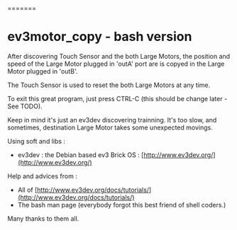 =======
# ev3motor_copy - bash version

After discovering Touch Sensor and the both Large Motors, the position and speed of the Large Motor plugged in 'outA' port are
is copyed in the Large Motor plugged in 'outB'.

The Touch Sensor is used to reset the both Large Motors at any time.

To exit this great program, just press CTRL-C (this should be change later - See TODO).

Keep in mind it's just an ev3dev discovering trainning. It's too slow, and sometimes, destination Large Motor takes some
unexpected movings.


Using soft and libs :

* ev3dev : the Debian based ev3 Brick OS : [http://www.ev3dev.org/](http://www.ev3dev.org/)

Help and advices from :

* All of [http://www.ev3dev.org/docs/tutorials/](http://www.ev3dev.org/docs/tutorials/)
* The bash man page (everybody forgot this best friend of shell coders.)

Many thanks to them all.
